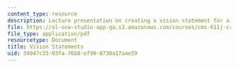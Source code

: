 ```yaml
---
content_type: resource
description: Lecture presentation on creating a vision statement for a game project.
file: https://ol-ocw-studio-app-qa.s3.amazonaws.com/courses/cms-611j-creating-video-games-fall-2014/34947c3393fa76b8ef998738a17aae59_MITCMS_611JF14_Vision_State.pdf
file_type: application/pdf
resourcetype: Document
title: Vision Statements
uid: 34947c33-93fa-76b8-ef99-8738a17aae59
---
```

